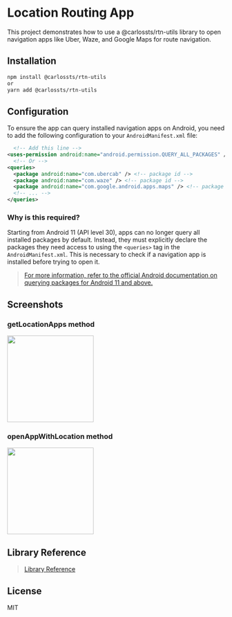 # Location Routing App

This project demonstrates how to use a @carlossts/rtn-utils library to open navigation apps like Uber, Waze, and Google Maps for route navigation.

## Installation

```bash
npm install @carlossts/rtn-utils
or
yarn add @carlossts/rtn-utils
```

## Configuration

To ensure the app can query installed navigation apps on Android, you need to add the following configuration to your `AndroidManifest.xml` file:

```xml
  <!-- Add this line -->
<uses-permission android:name="android.permission.QUERY_ALL_PACKAGES" />
  <!-- Or -->
<queries>
  <package android:name="com.ubercab" /> <!-- package id -->
  <package android:name="com.waze" /> <!-- package id -->
  <package android:name="com.google.android.apps.maps" /> <!-- package id -->
  <!-- ... -->
</queries>
```

### Why is this required?
Starting from Android 11 (API level 30), apps can no longer query all installed packages by default. Instead, they must explicitly declare the packages they need access to using the `<queries>` tag in the `AndroidManifest.xml`. This is necessary to check if a navigation app is installed before trying to open it.
> [For more information, refer to the official Android documentation on querying packages for Android 11 and above.](https://developer.android.com/reference/android/Manifest.permission#QUERY_ALL_PACKAGES)


## Screenshots

### getLocationApps method
<img src="https://firebasestorage.googleapis.com/v0/b/portfolio-web-7fbff.appspot.com/o/libs_npm%2Frtn-utils%2Fimage07.jpeg?alt=media&token=455c652f-a1d9-41c1-8e7c-8099b9c18c0f" width="200" />


### openAppWithLocation method
<img src="https://firebasestorage.googleapis.com/v0/b/portfolio-web-7fbff.appspot.com/o/libs_npm%2Frtn-utils%2Fimage08.jpeg?alt=media&token=7c016f39-b8b0-4d0a-91dc-c393f12277d6" width="200" />

## Library Reference
> [Library Reference](https://github.com/CarlosSTS/rtn-utils)


## License

MIT